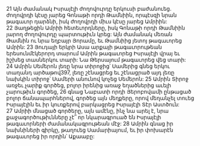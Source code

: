 21 Այն ժամանակ Իսրայէլի ժողովուրդը երկուսի բաժանուեց. ժողովրդի կէսը յարեց Գոնաթի որդի Թամնիին, որպէսզի նրան թագաւոր դարձնի, իսկ ժողովրդի միւս կէսը յարեց Ամրիին: 22 Յաղթեցին Ամրիի հետեւորդները, իսկ Գոնաթի որդի Թամնիին յարող ժողովուրդը պարտութիւն կրեց: Այն ժամանակ մեռան Թամնին ու նրա եղբայր Յորամը, եւ Թամնիից յետոյ թագաւորեց Ամրին: 23 Յուդայի երկրի Ասա արքայի թագաւորութեան երեսունմէկերորդ տարում Ամրին թագաւորեց Իսրայէլի վրայ եւ իշխեց տասներկու տարի: Նա Թերսայում թագաւորեց վեց տարի: 24 Ամրին Սեմերոն լեռը նրա տիրոջից՝ Սամերից գնեց երկու տաղանդ արծաթով397, լեռը շէնացրեց եւ շէնացրած այդ լեռը նախկին տիրոջ՝ Սամերի անունով կոչեց Սեմերոն:
25 Ամրին Տիրոջ առջեւ չարիք գործեց, բոլոր իրենից առաջ եղածներից աւելի չարութիւն գործեց, 26 գնաց Նաբատի որդի Յերոբովամի ընթացած բոլոր ճանապարհներով, գործեց այն մեղքերը, որով մեղանչել տուեց Իսրայէլին եւ իր կուռքերով բարկացրեց Իսրայէլի Տէր Աստծուն: 27 Ամրիի մնացած գործերը, այն ամէնը, ինչ նա արել է, նրա քաջագործութիւնները չէ՞ որ նկարագրուած են Իսրայէլի թագաւորների ժամանակագրութեան մէջ:
28 Ամրին գնաց իր նախնիների գիրկը, թաղուեց Սամարիայում, եւ իր փոխարէն թագաւորեց իր որդին՝ Աքաաբը:
